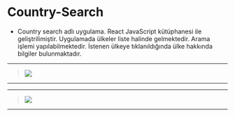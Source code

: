 # Country-Search

- Country search adlı uygulama. React JavaScript kütüphanesi ile geliştrilimiştir. Uygulamada ülkeler liste halinde gelmektedir. Arama işlemi yapılabilmektedir. İstenen ülkeye tıklanıldığında ülke hakkında bilgiler bulunmaktadır.


---
> ![](https://i.imgyukle.com/2020/12/28/aaNGsv.jpg)
---



---
> ![](https://i.imgyukle.com/2020/12/28/aaNP2M.jpg)
---

